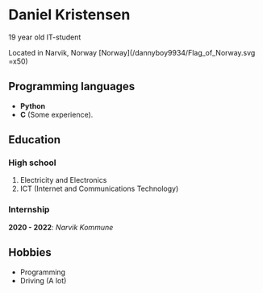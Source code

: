 # Daniel Kristensen

19 year old IT-student

Located in Narvik, Norway [Norway](/dannyboy9934/Flag_of_Norway.svg =x50)

## Programming languages

- **Python**<br>
- **C** (Some experience).

## Education

### High school

1. Electricity and Electronics
2. ICT (Internet and Communications Technology)<br>

### Internship
**2020 - 2022**: *Narvik Kommune*

## Hobbies

- Programming
- Driving (A lot)
